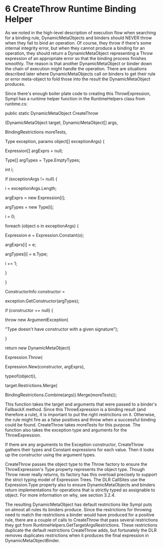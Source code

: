 # 6 CreateThrow Runtime Binding Helper

As we noted in the high-level description of execution flow when searching for a binding rule, DynamicMetaObjects and binders should NEVER throw when they fail to bind an operation. Of course, they throw if there's some internal integrity error, but when they cannot produce a binding for an operation, they should return a DynamicMetaObject representing a Throw expression of an appropriate error so that the binding process finishes smoothly. The reason is that another DynamicMetaObject or binder down the chain of execution might handle the operation. There are situations described later where DynamicMetaObjects call on binders to get their rule or error meta-object to fold those into the result the DynamicMetaObject produces.

Since there's enough boiler plate code to creating this ThrowExpression, Sympl has a runtime helper function in the RuntimeHelpers class from runtime.cs:

public static DynamicMetaObject CreateThrow

(DynamicMetaObject target, DynamicMetaObject\[\] args,

BindingRestrictions moreTests,

Type exception, params object\[\] exceptionArgs) {

Expression\[\] argExprs = null;

Type\[\] argTypes = Type.EmptyTypes;

int i;

if (exceptionArgs != null) {

i = exceptionArgs.Length;

argExprs = new Expression\[i\];

argTypes = new Type\[i\];

i = 0;

foreach (object o in exceptionArgs) {

Expression e = Expression.Constant(o);

argExprs\[i\] = e;

argTypes\[i\] = e.Type;

i += 1;

}

}

ConstructorInfo constructor =

exception.GetConstructor(argTypes);

if (constructor == null) {

throw new ArgumentException(

"Type doesn't have constructor with a given signature");

}

return new DynamicMetaObject(

Expression.Throw(

Expression.New(constructor, argExprs),

typeof(object)),

target.Restrictions.Merge(

BindingRestrictions.Combine(args)).Merge(moreTests));

This function takes the target and arguments that were passed to a binder's FallbackX method. Since this ThrowExpression is a binding result (and therefore a rule), it is important to put the right restrictions on it. Otherwise, the rule might fire as a false positives and throw when a successful binding could be found. CreateThrow takes moreTests for this purpose. The function also takes the exception type and arguments for the ThrowExpression.

If there are any arguments to the Exception constructor, CreateThrow gathers their types and Constant expressions for each value. Then it looks up the constructor using the argument types.

CreateThrow passes the object type to the Throw factory to ensure the ThrowExpression's Type property represents the object type. Though Throw never really returns, its factory has this overload precisely to support the strict typing model of Expression Trees. The DLR CallSites use the Expression.Type property also to ensure DynamicMetaObjects and binders return implementations for operations that is strictly typed as assignable to object. For more information on why, see section 3.2.4.

The resulting DynamicMetaObject has default restrictions like Sympl puts on almost all rules its binders produce. Since the restrictions for throwing need to match the restrictions a binder would have produced for a positive rule, there are a couple of calls to CreateThrow that pass several restrictions they got from RuntimeHelpers.GetTargetArgsRestrictions. These restrictions duplicate the default restrictions CreateThrow adds, but fortunately the DLR removes duplicates restrictions when it produces the final expression in DynamicMetaObjectBinder.
